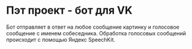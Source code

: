 # Пэт проект - бот для VK

Бот отправляет в ответ на любое сообщение картинку и голосовое сообщение с именем собеседника.
Обработка голосовых сообщений происходит с помощью Яндекс SpeechKit.

